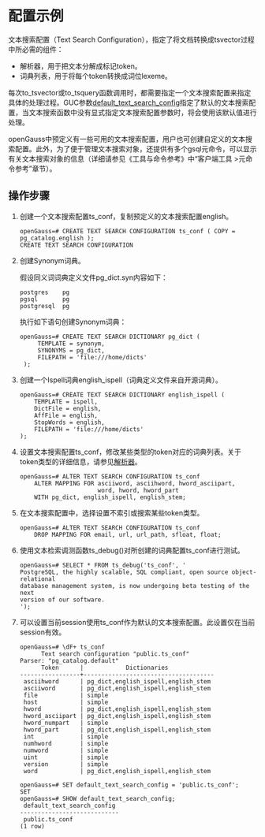 # 配置示例

文本搜索配置（Text Search Configuration），指定了将文档转换成tsvector过程中所必需的组件：

-   解析器，用于把文本分解成标记token。
-   词典列表，用于将每个token转换成词位lexeme。

每次to\_tsvector或to\_tsquery函数调用时，都需要指定一个文本搜索配置来指定具体的处理过程。GUC参数[default\_text\_search\_config](../DatabaseReference/区域和格式化.md#zh-cn_topic_0237124733_zh-cn_topic_0059778109_sd9a07d429cd4498383931c621742b816)指定了默认的文本搜索配置，当文本搜索函数中没有显式指定文本搜索配置参数时，将会使用该默认值进行处理。

openGauss中预定义有一些可用的文本搜索配置，用户也可创建自定义的文本搜索配置。此外，为了便于管理文本搜索对象，还提供有多个gsql元命令，可以显示有关文本搜索对象的信息（详细请参见《工具与命令参考》中“客户端工具 \>元命令参考”章节）。

## 操作步骤<a name="zh-cn_topic_0283137082_zh-cn_topic_0237122041_section2016620211300"></a>

1.  创建一个文本搜索配置ts\_conf，复制预定义的文本搜索配置english。

    ```
    openGauss=# CREATE TEXT SEARCH CONFIGURATION ts_conf ( COPY = pg_catalog.english );
    CREATE TEXT SEARCH CONFIGURATION
    ```

2.  创建Synonym词典。

    假设同义词词典定义文件pg\_dict.syn内容如下：

    ```
    postgres    pg 
    pgsql       pg 
    postgresql  pg
    ```

    执行如下语句创建Synonym词典：

    ```
    openGauss=# CREATE TEXT SEARCH DICTIONARY pg_dict (
         TEMPLATE = synonym,
         SYNONYMS = pg_dict,
         FILEPATH = 'file:///home/dicts'
     );
    ```

3.  创建一个Ispell词典english\_ispell（词典定义文件来自开源词典）。

    ```
    openGauss=# CREATE TEXT SEARCH DICTIONARY english_ispell (
        TEMPLATE = ispell,
        DictFile = english,
        AffFile = english,
        StopWords = english,
        FILEPATH = 'file:///home/dicts' 
    );
    ```

4.  设置文本搜索配置ts\_conf，修改某些类型的token对应的词典列表。关于token类型的详细信息，请参见[解析器](解析器.md)。

    ```
    openGauss=# ALTER TEXT SEARCH CONFIGURATION ts_conf
        ALTER MAPPING FOR asciiword, asciihword, hword_asciipart,
                          word, hword, hword_part
        WITH pg_dict, english_ispell, english_stem;
    ```

5.  在文本搜索配置中，选择设置不索引或搜索某些token类型。

    ```
    openGauss=# ALTER TEXT SEARCH CONFIGURATION ts_conf
        DROP MAPPING FOR email, url, url_path, sfloat, float;
    ```

6.  使用文本检索调测函数ts\_debug\(\)对所创建的词典配置ts\_conf进行测试。

    ```
    openGauss=# SELECT * FROM ts_debug('ts_conf', '
    PostgreSQL, the highly scalable, SQL compliant, open source object-relational
    database management system, is now undergoing beta testing of the next
    version of our software.
    ');
    ```

7.  可以设置当前session使用ts\_conf作为默认的文本搜索配置。此设置仅在当前session有效。

    ```
    openGauss=# \dF+ ts_conf
          Text search configuration "public.ts_conf"
    Parser: "pg_catalog.default"
          Token      |            Dictionaries             
    -----------------+-------------------------------------
     asciihword      | pg_dict,english_ispell,english_stem
     asciiword       | pg_dict,english_ispell,english_stem
     file            | simple
     host            | simple
     hword           | pg_dict,english_ispell,english_stem
     hword_asciipart | pg_dict,english_ispell,english_stem
     hword_numpart   | simple
     hword_part      | pg_dict,english_ispell,english_stem
     int             | simple
     numhword        | simple
     numword         | simple
     uint            | simple
     version         | simple
     word            | pg_dict,english_ispell,english_stem
    
    openGauss=# SET default_text_search_config = 'public.ts_conf';
    SET
    openGauss=# SHOW default_text_search_config;
     default_text_search_config 
    ----------------------------
     public.ts_conf
    (1 row)
    ```


